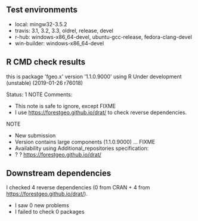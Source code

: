 ## Test environments

* local: mingw32-3.5.2
* travis: 3.1, 3.2, 3.3, oldrel, release, devel
* r-hub: windows-x86_64-devel, ubuntu-gcc-release, fedora-clang-devel
* win-builder: windows-x86_64-devel

## R CMD check results

this is package 'fgeo.x' version '1.1.0.9000'
using R Under development (unstable) (2019-01-26 r76018)

Status: 1 NOTE
Comments:
* This note is safe to ignore, except FIXME
* I use <https://forestgeo.github.io/drat/> to check reverse dependencies.

NOTE
* New submission
* Version contains large components (1.1.0.9000) ... FIXME
* Availability using Additional_repositories specification:
* ? ? https://forestgeo.github.io/drat/

## Downstream dependencies

I checked 4 reverse dependencies (0 from CRAN + 4 from  <https://forestgeo.github.io/drat/>).

 * I saw 0 new problems
 * I failed to check 0 packages
